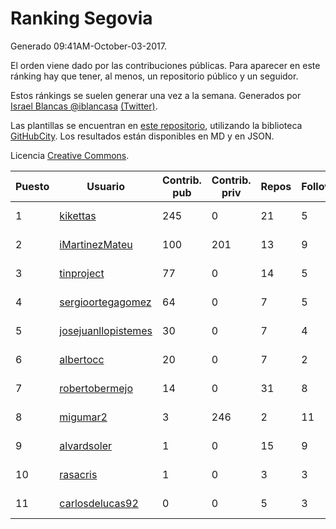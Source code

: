 # Ranking Segovia

Generado 09:41AM-October-03-2017.

El orden viene dado por las contribuciones públicas. Para aparecer en este ránking hay que tener, al menos, un repositorio público y un seguidor.

Estos ránkings se suelen generar una vez a la semana. Generados por [Israel Blancas @iblancasa](https://github.com/iblancasa/) [(Twitter)](https://twitter.com/iblancasa).

Las plantillas se encuentran en [este repositorio](https://github.com/iblancasa/GH-Spanish-Ranking), utilizando la biblioteca [GitHubCity](https://github.com/iblancasa/GitHubCity). Los resultados están disponibles en MD y en JSON.

Licencia [Creative Commons](https://creativecommons.org/licenses/by/4.0/).

| Puesto   |  Usuario  | Contrib. pub | Contrib. priv |Repos| Followers | Desde |  Avatar  |
|----------|-----------|--------------|---------------|-----|-----------|-------|----------|
|1|[kikettas](https://github.com/kikettas)|245|0|21|5|2014-10-08|![kikettas](https://avatars0.githubusercontent.com/u/9082270)|
|2|[iMartinezMateu](https://github.com/iMartinezMateu)|100|201|13|9|2014-10-19|![iMartinezMateu](https://avatars1.githubusercontent.com/u/9308066)|
|3|[tinproject](https://github.com/tinproject)|77|0|14|5|2013-03-01|![tinproject](https://avatars0.githubusercontent.com/u/3742174)|
|4|[sergioortegagomez](https://github.com/sergioortegagomez)|64|0|7|5|2014-09-14|![sergioortegagomez](https://avatars1.githubusercontent.com/u/8767128)|
|5|[josejuanllopistemes](https://github.com/josejuanllopistemes)|30|0|7|4|2015-05-28|![josejuanllopistemes](https://avatars3.githubusercontent.com/u/12647640)|
|6|[albertocc](https://github.com/albertocc)|20|0|7|2|2015-08-18|![albertocc](https://avatars1.githubusercontent.com/u/13858689)|
|7|[robertobermejo](https://github.com/robertobermejo)|14|0|31|8|2010-03-13|![robertobermejo](https://avatars2.githubusercontent.com/u/221931)|
|8|[migumar2](https://github.com/migumar2)|3|246|2|11|2011-05-31|![migumar2](https://avatars1.githubusercontent.com/u/819947)|
|9|[alvardsoler](https://github.com/alvardsoler)|1|0|15|9|2013-04-09|![alvardsoler](https://avatars2.githubusercontent.com/u/4102837)|
|10|[rasacris](https://github.com/rasacris)|1|0|3|3|2016-03-23|![rasacris](https://avatars2.githubusercontent.com/u/18039000)|
|11|[carlosdelucas92](https://github.com/carlosdelucas92)|0|0|5|3|2015-01-27|![carlosdelucas92](https://avatars2.githubusercontent.com/u/10717935)|
